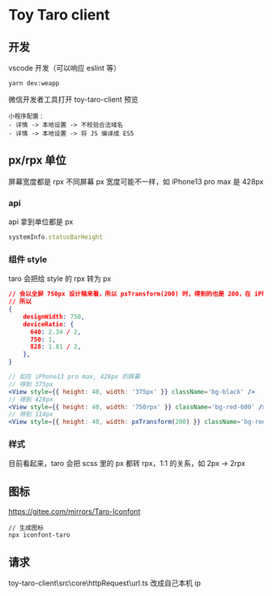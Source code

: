 # Toy Taro client

## 开发
vscode 开发（可以响应 eslint 等）
```
yarn dev:weapp
```
微信开发者工具打开 toy-taro-client 预览
```
小程序配置：
- 详情 -> 本地设置 -> 不校验合法域名
- 详情 -> 本地设置 -> 将 JS 编译成 ES5
```

## px/rpx 单位
屏幕宽度都是 rpx
不同屏幕 px 宽度可能不一样，如 iPhone13 pro max 是 428px

### api
api 拿到单位都是 px
```js 
systemInfo.statusBarHeight
```

### 组件 style
taro 会把给 style 的 rpx 转为 px
```json
// 会以全屏 750px 设计稿来看，所以 pxTransform(200) 时，得到的也是 200，在 iPhone13 pro max 428px 的屏幕下，得到的 px 即 428/750 = ?/428，得到 114px
// 所以
{
    designWidth: 750,
    deviceRatio: {
      640: 2.34 / 2,
      750: 1,
      828: 1.81 / 2,
    },
}
```
```jsx
// 如在 iPhone13 pro max, 428px 的屏幕
// 得到 375px
<View style={{ height: 40, width: '375px' }} className='bg-black' />
// 得到 428px
<View style={{ height: 40, width: '750rpx' }} className='bg-red-600' />
// 得到 114px
<View style={{ height: 40, width: pxTransform(200) }} className='bg-red-200' />
```
### 样式
目前看起来，taro 会把 scss 里的 px 都转 rpx，1:1 的关系，如 2px -> 2rpx

## 图标

https://gitee.com/mirrors/Taro-Iconfont

```
// 生成图标
npx iconfont-taro
```

## 请求
toy-taro-client\src\core\httpRequest\url.ts 改成自己本机 ip